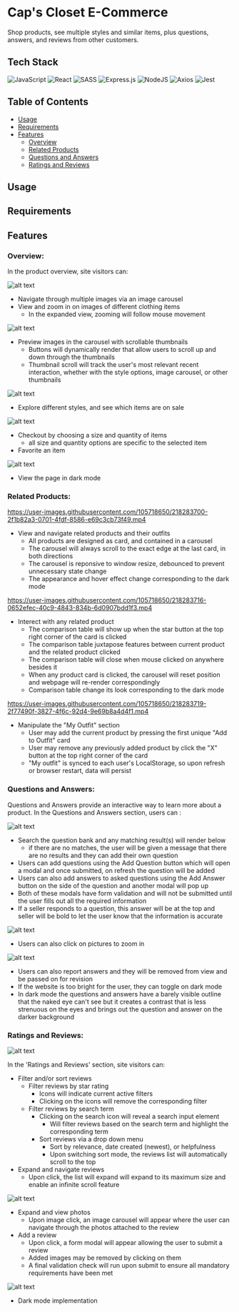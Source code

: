# Cap's Closet E-Commerce
Shop products, see multiple styles and similar items, plus questions, answers, and reviews from other customers.
  
## Tech Stack
![JavaScript](https://img.shields.io/badge/javascript-%23323330.svg?style=for-the-badge&logo=javascript&logoColor=%23F7DF1E)
![React](https://img.shields.io/badge/react-%2320232a.svg?style=for-the-badge&logo=react&logoColor=%2361DAFB)
![SASS](https://img.shields.io/badge/SASS-hotpink.svg?style=for-the-badge&logo=SASS&logoColor=white)
![Express.js](https://img.shields.io/badge/express.js-%23404d59.svg?style=for-the-badge&logo=express&logoColor=%2361DAFB)
![NodeJS](https://img.shields.io/badge/node.js-6DA55F?style=for-the-badge&logo=node.js&logoColor=white)
![Axios](https://img.shields.io/badge/-Axios-671ddf?logo=axios&logoColor=black&style=for-the-badge)
![Jest](https://img.shields.io/badge/Jest-323330?style=for-the-badge&logo=Jest&logoColor=white)

## Table of Contents
* [Usage](#usage)
* [Requirements](#requirements)
* [Features](#features)
  - [Overview](#overview)
  - [Related Products](#related-products)
  - [Questions and Answers](#questions-and-answers)
  - [Ratings and Reviews](#ratings-and-reviews)

## Usage

## Requirements

## Features

### Overview:

In the product overview, site visitors can:

![alt text](https://github.com/gbb1/FEC/blob/main/overviewGifs/ImagesGif.gif)
- Navigate through multiple images via an image carousel
- View and zoom in on images of different clothing items
  - In the expanded view, zooming will follow mouse movement


![alt text](https://github.com/gbb1/FEC/blob/main/overviewGifs/thumbnailGif.gif)
- Preview images in the carousel with scrollable thumbnails
  - Buttons will dynamically render that allow users to scroll up and down through the thumbnails
  - Thumbnail scroll will track the user's most relevant recent interaction, whether with the style options, image carousel, or other thumbnails


![alt text](http://g.recordit.co/cdWYH2w1cs.gif)
- Explore different styles, and see which items are on sale


![alt text](http://g.recordit.co/pwhRT0bewT.gif)
- Checkout by choosing a size and quantity of items
  - all size and quantity options are specific to the selected item
- Favorite an item


![alt text](http://g.recordit.co/u37ynXMQfC.gif)
- View the page in dark mode


### Related Products:

https://user-images.githubusercontent.com/105718650/218283700-2f1b82a3-0701-4fdf-8586-e69c3cb73f49.mp4

- View and navigate related products and their outfits
  - All products are designed as card, and contained in a carousel
  - The carousel will always scroll to the exact edge at the last card, in both directions
  - The carousel is reponsive to window resize, debounced to prevent unnecessary state change
  - The appearance and hover effect change corresponding to the dark mode


https://user-images.githubusercontent.com/105718650/218283716-0652efec-40c9-4843-834b-6d0907bdd1f3.mp4

- Interect with any related product
  - The comparison table will show up when the star button at the top right corner of the card is clicked
  - The comparison table juxtapose features between current product and the related product clicked
  - The comparison table will close when mouse clicked on anywhere besides it
  - When any product card is clicked, the carousel will reset position and webpage will re-render correspondingly
  - Comparison table change its look corresponding to the dark mode

https://user-images.githubusercontent.com/105718650/218283719-2f77490f-3827-4f6c-92d4-9e69b8a4d4f1.mp4

- Manipulate the "My Outfit" section
  - User may add the current product by pressing the first unique "Add to Outfit" card
  - User may remove any previously added product by click the "X" button at the top right corner of the card
  - "My outfit" is synced to each user's LocalStorage, so upon refresh or browser restart, data will persist

### Questions and Answers:

Questions and Answers provide an interactive way to learn more about a product.
 In the Questions and Answers section, users can :

 ![alt text](QuestionsAnswersGif/first.gif)


- Search the question bank and any matching result(s) will render below
    - if there are no matches, the user will be given a message that there are no results and they can add their own question
- Users can add questions using the Add Question button which will open a modal and once submitted, on refresh the         question will be added
- Users can also add answers to asked questions using the Add Answer button on the side of the question and another modal will pop up
- Both of these modals have form validation and will not be submitted until the user fills out all the required information
- If a seller responds to a question, this answer will be at the top and seller will be bold to let the user know that the information is accurate



![alt text](QuestionsAnswersGif/secondgif.gif)

- Users can also click on pictures to zoom in


![alt text](QuestionsAnswersGif/darkmodeshowcase.gif)

- Users can also report answers and they will be removed from view and be passed on for revision
- If the website is too bright for the user, they can toggle on dark mode
- In dark mode the questions and answers have a barely visible outline that the naked eye can't see but it creates a contrast that is less strenuous on the eyes and brings out the question and answer on the darker background



### Ratings and Reviews:

![alt text](gifs/reviewGifs/reviewslistgif.gif)

In the 'Ratings and Reviews' section, site visitors can:
- Filter and/or sort reviews
  - Filter reviews by star rating
    - Icons will indicate current active filters
    - Clicking on the icons will remove the corresponding filter
  - Filter reviews by search term
    - Clicking on the search icon will reveal a search input element
      - Will filter reviews based on the search term and highlight the corresponding term
    - Sort reviews via a drop down menu
      - Sort by relevance, date created (newest), or helpfulness
      - Upon switching sort mode, the reviews list will automatically scroll to the top
- Expand and navigate reviews
  - Upon click, the list will expand will expand to its maximum size and enable an infinite scroll feature

![alt text](gifs/reviewGifs/photomodalgif.gif)

- Expand and view photos
  - Upon image click, an image carousel will appear where the user can navigate through the photos attached to the review
- Add a review
  - Upon click, a form modal will appear allowing the user to submit a review
  - Added images may be removed by clicking on them
  - A final validation check will run upon submit to ensure all mandatory requirements have been met

![alt text](gifs/reviewGifs/darkmodegif.gif)

- Dark mode implementation
